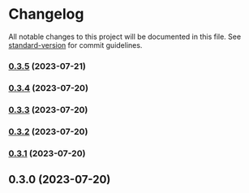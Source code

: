 # Changelog

All notable changes to this project will be documented in this file. See [standard-version](https://github.com/conventional-changelog/standard-version) for commit guidelines.

### [0.3.5](https://github.com/x007xyz/genCode4Swagger/compare/v0.3.4...v0.3.5) (2023-07-21)

### [0.3.4](https://github.com/x007xyz/genCode4Swagger/compare/v0.3.3...v0.3.4) (2023-07-20)

### [0.3.3](https://github.com/x007xyz/genCode4Swagger/compare/v0.3.2...v0.3.3) (2023-07-20)

### [0.3.2](https://github.com/x007xyz/genCode4Swagger/compare/v0.3.1...v0.3.2) (2023-07-20)

### [0.3.1](https://github.com/x007xyz/genCode4Swagger/compare/v0.3.0...v0.3.1) (2023-07-20)

## 0.3.0 (2023-07-20)
